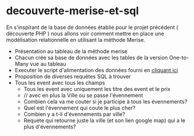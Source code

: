 # decouverte-merise-et-sql

En s'inspirant de la base de données établie pour le projet précédent ( découverte PHP ) nous allons voir
comment mettre en place une modélisation relationnelle en utilisant la méthode Merise.

- Présentation au tableau de la méthode merise
- Chacun crée sa base de données avec les tables de la version One-to-Many vue au tableau
- Executer le script d'alimentation des données fourni en [cliquant ici](dataset.sql)
- Proposition de diverses requêtes SQL à trouver
- Tous les event avec tous les champs
	- Tous les event avec uniquement les titre des event et le prix
	- // avec en plus la Ville ou se passe l'évennement
	- Combien cela va me couter si je participe à tous les évennements?
	- Quel est l'évennement qui coute le plus cher?
	- Combien y a t-il d'évennements par ville?
	- Requete qui retourne juste la ville (et son lien google map) qui a le plus d'évennements?
